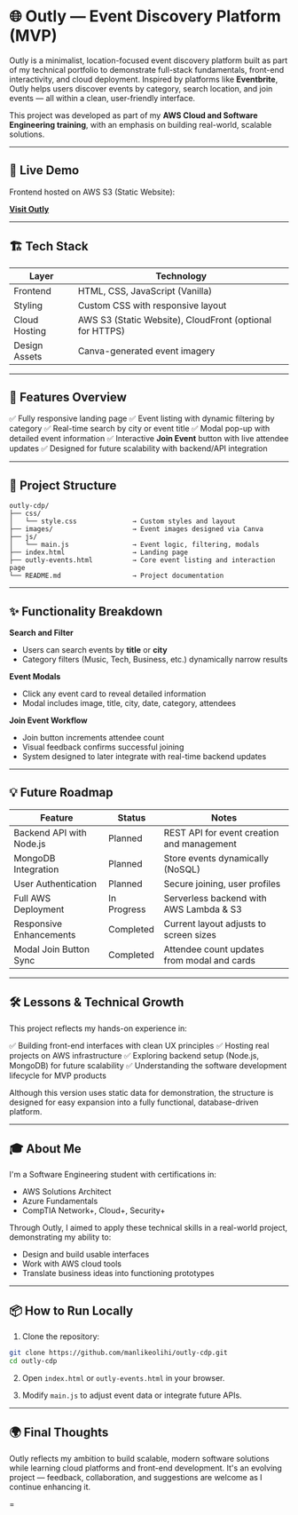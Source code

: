

# 🌐 Outly — Event Discovery Platform (MVP)

Outly is a minimalist, location-focused event discovery platform built as part of my technical portfolio to demonstrate full-stack fundamentals, front-end interactivity, and cloud deployment. Inspired by platforms like **Eventbrite**, Outly helps users discover events by category, search location, and join events — all within a clean, user-friendly interface.

This project was developed as part of my **AWS Cloud and Software Engineering training**, with an emphasis on building real-world, scalable solutions.

---

## 🚀 Live Demo

Frontend hosted on AWS S3 (Static Website):

**[Visit Outly](http://outlyfrontend.s3-website-ap-southeast-2.amazonaws.com)**

---

## 🏗️ Tech Stack

| Layer         | Technology                                               |
| ------------- | -------------------------------------------------------- |
| Frontend      | HTML, CSS, JavaScript (Vanilla)                          |
| Styling       | Custom CSS with responsive layout                        |
| Cloud Hosting | AWS S3 (Static Website), CloudFront (optional for HTTPS) |
| Design Assets | Canva-generated event imagery                            |

---

## 🎯 Features Overview

✅ Fully responsive landing page
✅ Event listing with dynamic filtering by category
✅ Real-time search by city or event title
✅ Modal pop-up with detailed event information
✅ Interactive **Join Event** button with live attendee updates
✅ Designed for future scalability with backend/API integration

---

## 📁 Project Structure

```
outly-cdp/
├── css/
│   └── style.css              → Custom styles and layout
├── images/                    → Event images designed via Canva
├── js/
│   └── main.js                → Event logic, filtering, modals
├── index.html                 → Landing page
├── outly-events.html          → Core event listing and interaction page
└── README.md                  → Project documentation
```

---

## ✨ Functionality Breakdown

**Search and Filter**

* Users can search events by **title** or **city**
* Category filters (Music, Tech, Business, etc.) dynamically narrow results

**Event Modals**

* Click any event card to reveal detailed information
* Modal includes image, title, city, date, category, attendees

**Join Event Workflow**

* Join button increments attendee count
* Visual feedback confirms successful joining
* System designed to later integrate with real-time backend updates

---

## 💡 Future Roadmap

| Feature                  | Status      | Notes                                       |
| ------------------------ | ----------- | ------------------------------------------- |
| Backend API with Node.js | Planned     | REST API for event creation and management  |
| MongoDB Integration      | Planned     | Store events dynamically (NoSQL)            |
| User Authentication      | Planned     | Secure joining, user profiles               |
| Full AWS Deployment      | In Progress | Serverless backend with AWS Lambda & S3     |
| Responsive Enhancements  | Completed   | Current layout adjusts to screen sizes      |
| Modal Join Button Sync   | Completed   | Attendee count updates from modal and cards |

---

## 🛠️ Lessons & Technical Growth

This project reflects my hands-on experience in:

✅ Building front-end interfaces with clean UX principles
✅ Hosting real projects on AWS infrastructure
✅ Exploring backend setup (Node.js, MongoDB) for future scalability
✅ Understanding the software development lifecycle for MVP products

Although this version uses static data for demonstration, the structure is designed for easy expansion into a fully functional, database-driven platform.

---

## 🎓 About Me

I'm a Software Engineering student with certifications in:

* AWS Solutions Architect
* Azure Fundamentals
* CompTIA Network+, Cloud+, Security+

Through Outly, I aimed to apply these technical skills in a real-world project, demonstrating my ability to:

* Design and build usable interfaces
* Work with AWS cloud tools
* Translate business ideas into functioning prototypes

---

## 📦 How to Run Locally

1. Clone the repository:

```bash
git clone https://github.com/manlikeolihi/outly-cdp.git
cd outly-cdp
```

2. Open `index.html` or `outly-events.html` in your browser.

3. Modify `main.js` to adjust event data or integrate future APIs.

---

## 🌍 Final Thoughts

Outly reflects my ambition to build scalable, modern software solutions while learning cloud platforms and front-end development. It's an evolving project — feedback, collaboration, and suggestions are welcome as I continue enhancing it.

=
